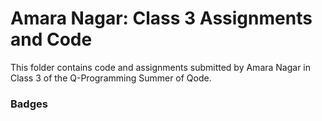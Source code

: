 # Amara Nagar: Class 3 Assignments and Code
This folder contains code and assignments submitted by Amara Nagar in Class 3 of the Q-Programming Summer of Qode.
### Badges